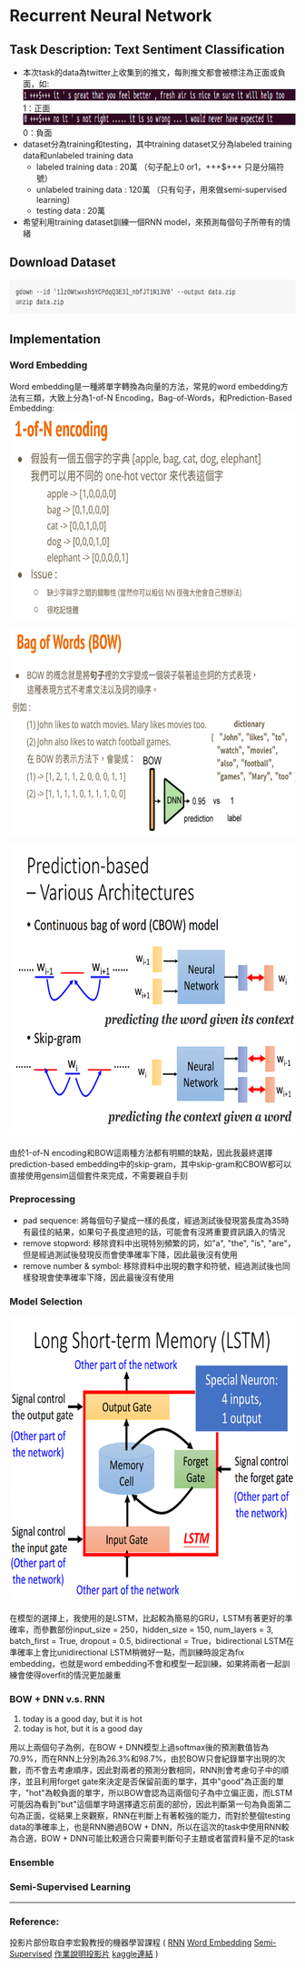 # Recurrent Neural Network
## Task Description: Text Sentiment Classification
* 本次task的data為twitter上收集到的推文，每則推文都會被標注為正面或負面，如:
 <img src="images/data_1.png" width=1300 height=20 /> <br>
 1：正面 <br>
<img src="images/data_0.png" width=1300 height=20 /> <br>
0：負面 <br>
* dataset分為training和testing，其中training dataset又分為labeled training data和unlabeled training data
  * labeled training data    : 20萬 （句子配上0 or1，+++$+++ 只是分隔符號）
  * unlabeled training data  : 120萬 （只有句子，用來做semi-supervised learning)
  * testing data             : 20萬
* 希望利用training dataset訓練一個RNN model，來預測每個句子所帶有的情緒
## Download Dataset
<img src="images/dataset.png" width=700 height=60 /> <br>
## Implementation
### Word Embedding
Word embedding是一種將單字轉換為向量的方法，常見的word embedding方法有三類，大致上分為1-of-N Encoding，Bag-of-Words，和Prediction-Based Embedding: <br>
<img src="images/1-of-N.png" width=720 height=360 /> <br>
<br>
<img src="images/BOW.png" width=720 height=360 /> <br>
<br>
<img src="images/prediction-based.png" width=720 height=510 /> <br>
<br>
由於1-of-N encoding和BOW這兩種方法都有明顯的缺點，因此我最終選擇prediction-based embedding中的skip-gram，其中skip-gram和CBOW都可以直接使用gensim這個套件來完成，不需要親自手刻
### Preprocessing
* pad sequence: 將每個句子變成一樣的長度，經過測試後發現當長度為35時有最佳的結果，如果句子長度過短的話，可能會有沒將重要資訊讀入的情況
* remove stopword: 移除資料中出現特別頻繁的詞，如"a", "the", "is", "are"，但是經過測試後發現反而會使準確率下降，因此最後沒有使用
* remove number & symbol: 移除資料中出現的數字和符號，經過測試後也同樣發現會使準確率下降，因此最後沒有使用
### Model Selection
<img src="images/lstm.png" width=700 height=500 /> <br>
<br>
在模型的選擇上，我使用的是LSTM，比起較為簡易的GRU，LSTM有著更好的準確率，而參數部份input_size = 250，hidden_size = 150, num_layers = 3, batch_first = True, dropout = 0.5, bidirectional = True，bidirectional LSTM在準確率上會比unidirectional LSTM稍微好一點，而訓練時設定為fix embedding，也就是word embedding不會和模型一起訓練，如果將兩者一起訓練會使得overfit的情況更加嚴重
### BOW + DNN v.s. RNN
1. today is a good day, but it is hot <br>
2. today is hot, but it is a good day <br>

用以上兩個句子為例，在BOW + DNN模型上過softmax後的預測數值皆為70.9%，而在RNN上分別為26.3%和98.7%，由於BOW只會紀錄單字出現的次數，而不會去考慮順序，因此對兩者的預測分數相同，RNN則會考慮句子中的順序，並且利用forget gate來決定是否保留前面的單字，其中"good"為正面的單字，"hot"為較負面的單字，所以BOW會認為這兩個句子為中立偏正面，而LSTM可能因為看到"but"這個單字時選擇遺忘前面的部份，因此判斷第一句為負面第二句為正面，從結果上來觀察，RNN在判斷上有著較強的能力，而對於整個testing data的準確率上，也是RNN勝過BOW + DNN，所以在這次的task中使用RNN較為合適，BOW + DNN可能比較適合只需要判斷句子主題或者當資料量不足的task
### Ensemble
### Semi-Supervised Learning


---
### Reference:
投影片部份取自李宏毅教授的機器學習課程 (
[RNN](http://speech.ee.ntu.edu.tw/~tlkagk/courses/ML_2016/Lecture/RNN%20(v2).pdf)
[Word Embedding](http://speech.ee.ntu.edu.tw/~tlkagk/courses/ML_2017/Lecture/word2vec%20(v2).pdf)
[Semi-Supervised](http://speech.ee.ntu.edu.tw/~tlkagk/courses/ML_2016/Lecture/semi%20(v3).pdf)
[作業說明投影片](https://docs.google.com/presentation/d/1W5-D0hqchrkVgQxwNLBDlydamCHx5yetzmwbUiksBAA/edit#slide=id.g7cd4f194f5_2_151)
[kaggle連結](https://www.kaggle.com/c/ml2020spring-hw4) )
